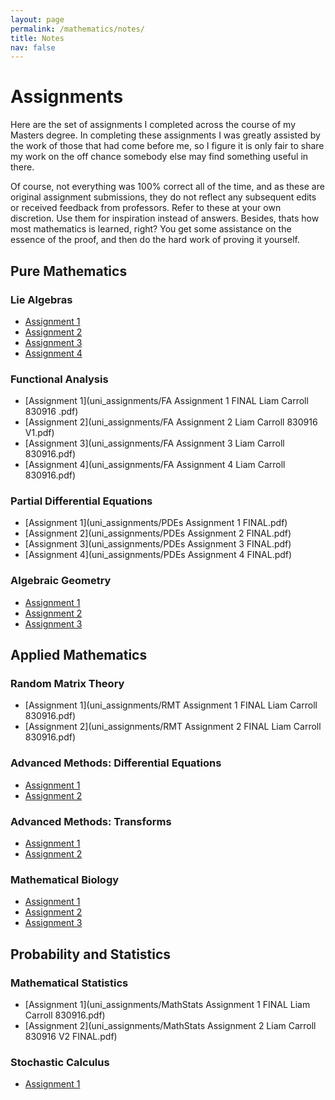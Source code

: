 ```yaml
---
layout: page
permalink: /mathematics/notes/
title: Notes
nav: false
---
```


# Assignments

Here are the set of assignments I completed across the course of my Masters
degree. In completing these assignments I was greatly assisted by the work 
of those that had come before me, so I figure it is only fair to share my work
on the off chance somebody else may find something useful in there. 



Of course, not everything was 100% correct all of the time, and as these are original assignment submissions, they do not reflect any subsequent edits or received feedback from professors. 
Refer to these at your own discretion. Use them
for inspiration instead of answers. Besides, thats how most mathematics is learned, 
right? You get some assistance on the essence of the proof, and then do the 
hard work of proving it yourself. 


## **Pure Mathematics**
### Lie Algebras
- [Assignment 1](uni_assignments/Lie_Algebras_Assignment_1_FINAL.pdf)
- [Assignment 2](uni_assignments/Lie_Algebras_Assignment_2_FINAL.pdf)
- [Assignment 3](uni_assignments/Lie_Algebras_Assignment_3_FINAL.pdf)
- [Assignment 4](uni_assignments/Lie_Algebras_Assignment_4_FINAL.pdf)

### Functional Analysis
- [Assignment 1](uni_assignments/FA Assignment 1 FINAL Liam Carroll 830916 .pdf)
- [Assignment 2](uni_assignments/FA Assignment 2 Liam Carroll 830916 V1.pdf)
- [Assignment 3](uni_assignments/FA Assignment 3 Liam Carroll 830916.pdf)
- [Assignment 4](uni_assignments/FA Assignment 4 Liam Carroll 830916.pdf)

### Partial Differential Equations
- [Assignment 1](uni_assignments/PDEs Assignment 1 FINAL.pdf)
- [Assignment 2](uni_assignments/PDEs Assignment 2 FINAL.pdf)
- [Assignment 3](uni_assignments/PDEs Assignment 3 FINAL.pdf)
- [Assignment 4](uni_assignments/PDEs Assignment 4 FINAL.pdf)

### Algebraic Geometry
- [Assignment 1](uni_assignments/Algebraic_Geometry_Assignment_1_LiamCarroll_FINAL.pdf)
- [Assignment 2](uni_assignments/Algebraic_Geometry_Assignment_2-FINAL_wbib.pdf)
- [Assignment 3](uni_assignments/Algebraic_Geometry_Assignment_3_FINALpdf.pdf)


## **Applied Mathematics**
### Random Matrix Theory
- [Assignment 1](uni_assignments/RMT Assignment 1 FINAL Liam Carroll 830916.pdf)
- [Assignment 2](uni_assignments/RMT Assignment 2 FINAL Liam Carroll 830916.pdf)

### Advanced Methods: Differential Equations
- [Assignment 1](uni_assignments/Advanced_Methods_Differential_Equations_Assignment_1_FINAL.pdf)
- [Assignment 2](uni_assignments/Advanced_Methods__Differential_Equations_Assignment_2_FINAL.pdf)

### Advanced Methods: Transforms
- [Assignment 1](uni_assignments/AM_Transforms_Ass1_Liam_Carroll_830916_V3.pdf)
- [Assignment 2](uni_assignments/AM_Transforms_Ass2_Liam_Carroll_830916_V2_FINAL.pdf)

### Mathematical Biology
- [Assignment 1](uni_assignments/Mathematical_Biology_Assignment_1_FINAL.pdf)
- [Assignment 2](uni_assignments/Mathematical_Biology_Assignment_2_FINAL.pdf)
- [Assignment 3](uni_assignments/Mathematical_Biology_Assignment_3_FINAL.pdf)


## **Probability and Statistics**
### Mathematical Statistics 
- [Assignment 1](uni_assignments/MathStats Assignment 1 FINAL Liam Carroll 830916.pdf)
- [Assignment 2](uni_assignments/MathStats Assignment 2 Liam Carroll 830916 V2 FINAL.pdf)

### Stochastic Calculus
- [Assignment 1](uni_assignments/Stochastic_Calculus_Assignment_1_FINAL.pdf)




